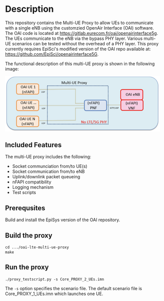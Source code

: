# Description #

This repository contains the Multi-UE Proxy to allow UEs to communicate with a single eNB using the customzied OpenAir Interface (OAI) software.
The OAI code is located at https://gitlab.eurecom.fr/oai/openairinterface5g.
The UEs communicate to the eNB via the bypass PHY layer.
Various multi-UE scenarios can be tested without the overhead of a PHY layer.
This proxy currently requires EpiSci's modified version of the OAI repo available at: https://github.com/EpiSci/openairinterface5G.

The functional description of this multi-UE proxy is shown in the following image:

![Open Source Proxy Functional Diagram](functional_diagram.png)

## Included Features ##

The multi-UE proxy includes the following:

- Socket communciation from/to UE(s)
- Socket communication from/to eNB
- Uplink/downlink packet queueing
- nFAPI compatibility
- Logging mechanism
- Test scripts

## Prerequsites ##

Build and install the EpiSys version of the OAI repository.

## Build the proxy ##

```shell
cd .../oai-lte-multi-ue-proxy
make
```

## Run the proxy ##

```shell
./proxy_testscript.py -s Core_PROXY_2_UEs.imn
```

The `-s` option specifies the scenario file.
The default scenario file is Core_PROXY_1_UEs.imn which launches one UE.
